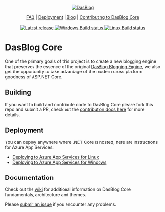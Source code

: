 <p align="center">
  <a href="https://github.com/poppastring/dasblog-core">
    <img src="https://github.com/poppastring/dasblog-core/blob/main/images/dasblog.jpg" alt="DasBlog" />
  </a>
</p>
<p align="center">
	<a href="https://github.com/poppastring/dasblog-core/blob/main/FAQ.md">FAQ</a> |
	<a href="https://github.com/poppastring/dasblog-core/wiki/1.-Deployment">Deployment</a> |
	<a href="https://www.poppastring.com/blog/category/dasblog-core">Blog</a> |
	<a href="https://github.com/poppastring/dasblog-core/blob/main/CONTRIBUTING.md">Contributing to DasBlog Core</a>
	<br /><br />
	<a href="https://github.com/poppastring/dasblog-core/releases/">
		<img src="https://img.shields.io/github/v/release/poppastring/dasblog-core.svg" alt="Latest release" />
	</a>
	<a href="https://poppastring.visualstudio.com/dasblog-core/_build/latest?definitionId=2&branchName=main">
		<img src="https://poppastring.visualstudio.com/dasblog-core/_apis/build/status/poppastring.dasblog-core?branchName=master&jobName=Job&configuration=Job%20windows" alt="Windows Build status" />
	</a>
	<a href="https://poppastring.visualstudio.com/dasblog-core/_build/latest?definitionId=2&branchName=main">
		<img src="https://poppastring.visualstudio.com/dasblog-core/_apis/build/status/poppastring.dasblog-core?branchName=master&jobName=Job&configuration=Job%20linux" alt="Linux Build status" />
	</a>
</p>

# DasBlog Core
One of the primary goals of this project is to create a new blogging engine that preserves the essence of the original [DasBlog Blogging Engine](https://msdn.microsoft.com/en-us/library/aa480016.aspx), we also get the opportunity to take advantage of the modern cross platform goodness of ASP.NET Core.

## Building 
If you want to build and contribute code to DasBlog Core please fork this repo and submit a PR, check out the [contribution docs here](https://github.com/poppastring/dasblog-core/blob/main/CONTRIBUTING.md#developers) for more details.

## Deployment

You can deploy anywhere where .NET Core is hosted, here are instructions for Azure App Services:
* [Deploying to Azure App Services for Linux](https://github.com/poppastring/dasblog-core/wiki/1.-Deployment#deploy-to-azure-app-services-for-linux)
* [Deploying to Azure App Services for Windows](https://github.com/poppastring/dasblog-core/wiki/1.-Deployment#deploy-to-azure-app-services-for-windows)


## Documentation
Check out the [wiki](https://github.com/poppastring/dasblog-core/wiki) for additional information on DasBlog Core fundamentals, architecture and themes.


Please [submit an issue](https://github.com/poppastring/dasblog-core/issues) if you encounter any problems.
